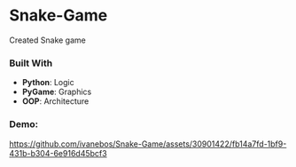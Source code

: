 # Snake-Game
Created Snake game

### Built With
- **Python**: Logic
- **PyGame**: Graphics
- **OOP**: Architecture

### Demo:
https://github.com/ivanebos/Snake-Game/assets/30901422/fb14a7fd-1bf9-431b-b304-6e916d45bcf3

